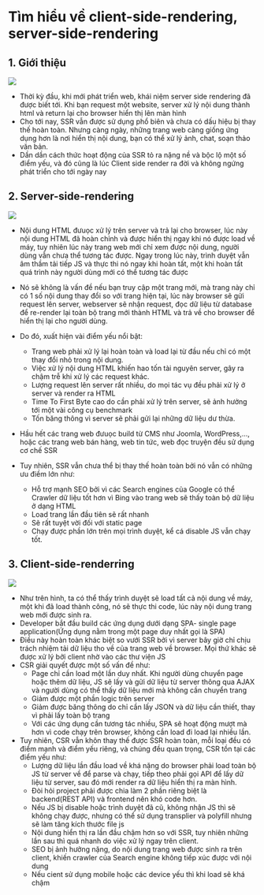# Tìm hiểu về client-side-rendering, server-side-rendering
## 1. Giới thiệu
![](https://i.imgur.com/1TmAZUx.png)

- Thời kỳ đầu, khi mới phát triển web, khái niệm server side rendering đã được biết tới. Khi bạn request một website, server xử lý nội dung thành html và return lại cho browser hiển thị lên màn hình
- Cho tới nay, SSR vẫn được sử dụng phổ biên và chưa có dấu hiệu bị thay thế hoàn toàn. Nhưng càng ngày, những trang web càng giống ứng dụng hơn là nơi hiển thị nội dung, bạn có thể xử lý ảnh, chat, soạn thảo văn bản.
- Dần dần cách thức hoạt động của SSR tỏ ra nặng nề và bộc lộ một số điểm yếu, và đó cũng là lúc Client side render ra đời và không ngứng phát triển cho tới ngày nay

## 2. Server-side-rendering
![](https://i.imgur.com/qSvdeHL.png)
- Nội dung HTML đưuọc xử lý trên server và trả lại cho browser, lúc này nội dung HTML đã hoàn chỉnh và được hiển thị ngay khi nó được load về máy, tuy nhiên lúc này trang web mới chỉ xem được nội dung, người dùng vẫn chưa thể tương tác được. Ngay trong lúc này, trình duyệt vẫn âm thầm tải tiếp JS và thực thi nó ngay khi hoàn tất, một khi hoàn tất quá trình này người dùng mới có thể tương tác được
- Nó sẽ không là vấn đề nếu bạn truy cập một trang mới, mà trang này chỉ có 1 số nội dung thay đổi so với trang hiện tại, lúc này browser sẽ gửi request lên server, webserver sẽ nhận request, đọc dữ liệu từ database để re-render lại toàn bộ trang mới thành HTML và trả về cho browser để hiển thị lại cho người dùng.
- Do đó, xuất hiện vài điểm yếu nổi bật:
    - Trang web phải xử lý lại hoàn toàn và load lại từ đầu nếu chỉ có một thay đổi nhỏ trong nội dung.
    - Việc xử lý nội dung HTML khiến hao tốn tài nguyên server, gây ra chậm trễ khi xử lý các request khác.
    - Lượng request lên server rất nhiều, do mọi tác vụ đều phải xử lý ở server và render ra HTML
    - Time To First Byte cao do cần phải xử lý trên server, sẽ ảnh hưởng tới một vài công cụ benchmark
    - Tốn băng thông vì server sẽ phải gửi lại những dữ liệu dư thừa.

- Hầu hết các trang web đưuọc build từ CMS như Joomla, WordPress,..., hoặc các trang web bán hàng, web tin tức, web đọc truyện đều sử dụng cơ chế SSR

- Tuy nhiên, SSR vẫn chưa thể bị thay thế hoàn toàn bởi nó vẫn có những ưu điềm lớn như:
    - Hỗ trợ mạnh SEO bởi vì các Search engines của Google có thể Crawler dữ liệu tốt hơn vì Bing vào trang web sẽ thấy toàn bộ dữ liệu ở dạng HTML
    - Load trang lần đầu tiên sẽ rất nhanh
    - Sẽ rất tuyệt vời đối với static page
    - Chạy được phần lớn trên mọi trình duyệt, kể cá disable JS vẫn chạy tốt.

## 3. Client-side-renderring
![](https://i.imgur.com/OvEgmKN.png)
- Như trên hình, ta có thể thấy trình duyệt sẽ load tất cả nội dung về máy, một khi đã load thành công, nó sẽ thực thi code, lúc này nội dung trang web mới được sinh ra.
- Developer bắt đầu build các ứng dụng dưới dạng SPA- single page application(Ứng dụng nằm trong một page duy nhất gọi là SPA)
- Điều này hoàn toàn khác biệt so vưới SSR bởi vì server bây giờ chỉ chịu trách nhiệm tải dữ liệu tho về của trang web về browser. Mọi thứ khác sẽ được xử lý bởi client nhờ vào các thư viện JS
- CSR giải quyết được một số vấn đề như:
    - Page chỉ cần load một lần duy nhất. Khi người dùng chuyển page hoặc thêm dữ liệu, JS sẽ lấy và gửi dữ liệu từ server thông qua AJAX và người dùng có thể thấy dữ liệu mới mà không cần chuyển trang
    - Giảm được một phần logic trên server
    - Giảm được băng thông do chỉ cần lấy JSON và dữ liệu cần thiết, thay vì phải lấy toàn bộ trang
    - Với các ứng dụng cần tương tác nhiều, SPA sẽ hoạt động mượt mà hơn vì code chạy trên browser, không cần load đi load lại nhiều lần.
- Tuy nhiên, CSR vẫn khôn thay thế được SSR hoàn toàn, mỗi loại đều có điểm mạnh và điểm yếu riêng, và chúng đều quan trọng, CSR tồn tại các điểm yếu như:
    - Lượng dữ liệu lần đầu load về khá nặng do browser phải load toàn bộ JS từ server về để parse và chạy, tiếp theo phải gọi API để lấy dữ liệu từ server, sau đó mới render ra dữ liệu hiển thị ra màn hình.
    - Đòi hỏi project phải được chia làm 2 phần riêng biệt là backend(REST API) và frontend nên khó code hơn.
    - Nếu JS bị disable hoặc trình duyệt đã cũ, không nhận JS thì sẽ không chạy được, nhưng có thể sử dụng transplier và polyfill nhưng sẽ làm tăng kích thước file js
    - Nội dung hiển thị ra lần đầu chậm hơn so với SSR, tuy nhiên những lần sau thì quá nhanh do việc xử lý ngay trên client.
    - SEO bị ảnh hưởng nặng, do nội dung trang web được sinh ra trên client, khiến crawler của Search engine không tiếp xúc được với nội dung
    - Nếu cient sử dụng mobile hoặc các device yếu thì khi load sẽ khá chậm

